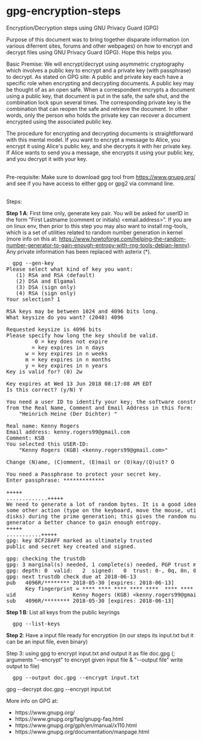# gpg-encryption-steps
Encryption/Decryption steps using GNU Privacy Guard (GPG)

Purpose of this document was to bring together disparate information (on various diferrent sites, forums and other webpages) on how to encrypt and decrypt files using GNU Privacy Guard (GPG). Hope this helps you.<br/>

Basic Premise:
We will encrypt/decrypt using asymmetric cryptography which involves a public key to encrypt and a private key (with passphrase) to decrypt. 
As stated on GPG site: A public and private key each have a specific role when encrypting and decrypting documents. A public key may be thought of as an open safe. When a correspondent encrypts a document using a public key, that document is put in the safe, the safe shut, and the combination lock spun several times. The corresponding private key is the combination that can reopen the safe and retrieve the document. In other words, only the person who holds the private key can recover a document encrypted using the associated public key.

The procedure for encrypting and decrypting documents is straightforward with this mental model. If you want to encrypt a message to Alice, you encrypt it using Alice's public key, and she decrypts it with her private key. If Alice wants to send you a message, she encrypts it using your public key, and you decrypt it with your key.

<br/>Pre-requisite:
Make sure to download gpg tool from https://www.gnupg.org/ and see if you have access to either gpg or gpg2 via command line.

<br/>Steps:<br/>

<b>Step 1 A</b>: First time only, generate key pair. You will be asked for userID in the form "First Lastname (comment or initials) <email.address>".
If you are on linux env, then prior to this step you may also want to install rng-tools, which is a set of utilities related to random number generation in kernel (more info on this at: https://www.howtoforge.com/helping-the-random-number-generator-to-gain-enough-entropy-with-rng-tools-debian-lenny). Any private information has been replaced with asterix (*).
<pre>
  gpg --gen-key
Please select what kind of key you want:
   (1) RSA and RSA (default)
   (2) DSA and Elgamal
   (3) DSA (sign only)
   (4) RSA (sign only)
Your selection? 1

RSA keys may be between 1024 and 4096 bits long.
What keysize do you want? (2048) 4096

Requested keysize is 4096 bits
Please specify how long the key should be valid.
         0 = key does not expire
      <n>  = key expires in n days
      <n>w = key expires in n weeks
      <n>m = key expires in n months
      <n>y = key expires in n years
Key is valid for? (0) 2w

Key expires at Wed 13 Jun 2018 08:17:08 AM EDT
Is this correct? (y/N) Y

You need a user ID to identify your key; the software constructs the user ID
from the Real Name, Comment and Email Address in this form:
    "Heinrich Heine (Der Dichter) <heinrichh@duesseldorf.de>"

Real name: Kenny Rogers
Email address: kenny.rogers99@gmail.com
Comment: KSB
You selected this USER-ID:
    "Kenny Rogers (KGB) &lt;kenny.rogers99@gmail.com&gt;"

Change (N)ame, (C)omment, (E)mail or (O)kay/(Q)uit? O

You need a Passphrase to protect your secret key.
Enter passphrase: *************

+++++
.............+++++
We need to generate a lot of random bytes. It is a good idea to perform
some other action (type on the keyboard, move the mouse, utilize the
disks) during the prime generation; this gives the random number
generator a better chance to gain enough entropy.
+++++
...........+++++
gpg: key 8CF28AFF marked as ultimately trusted
public and secret key created and signed.

gpg: checking the trustdb
gpg: 3 marginal(s) needed, 1 complete(s) needed, PGP trust model
gpg: depth: 0  valid:   2  signed:   0  trust: 0-, 0q, 0n, 0m, 0f, 2u
gpg: next trustdb check due at 2018-06-13
pub   4096R/******** 2018-05-30 [expires: 2018-06-13]
      Key fingerprint = **** **** **** **** ****  **** **** **** **** ****
uid                  Kenny Rogers (KGB) &lt;kenny.rogers99@gmail.com&gt;
sub   4096R/******** 2018-05-30 [expires: 2018-06-13]
</pre>

<b>Step 1 B</b>: List all keys from the public keyrings
<pre>  gpg --list-keys </pre>

<b>Step 2</b>: Have a input file ready for encryption (in our steps its input.txt but it can be an input file, even binary)

Step 3: using gpg to encrypt input.txt and output it as file doc.gpg (; arguments "--encrypt" to encrypt given input file & "--output file" write output to file)
<pre>  gpg --output doc.gpg --encrypt input.txt </pre>

gpg --decrypt doc.gpg --encrypt input.txt

More info on GPG at: 
<ul>
<li>https://www.gnupg.org/</li>
<li>https://www.gnupg.org/faq/gnupg-faq.html</li>
<li>https://www.gnupg.org/gph/en/manual/x110.html</li>
<li>https://www.gnupg.org/documentation/manpage.html</li>
</ul>
